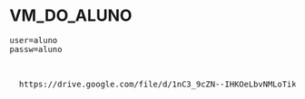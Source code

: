 # VM_DO_ALUNO

<pre>
user=aluno
passw=aluno  
  
</pre>


<pre>

  https://drive.google.com/file/d/1nC3_9cZN--IHKOeLbvNMLoTikL-vDtqR/view?usp=sharing
  
</pre>
